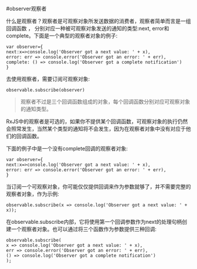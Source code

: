 #observer观察者

什么是观察者？观察者是可观察对象所发送数据的消费者，观察者简单而言是一组回调函数 ，
分别对应一种被可观察对象发送的通知的类型:next, error和complete。下面是一个典型的观察者对象的例子:

```
var observer={
next:x=>console.log('Observer got a next value: ' + x),
error: err => console.error('Observer got an error: ' + err),
complete: () => console.log('Observer got a complete notification')
}
```

去使用观察者，需要订阅可观察对象:

```
observable.subscribe(observer)
```

> 观察者不过是三个回调函数组成的对象，每个回调函数分别对应可观察对象的通知类型。

RxJS中的观察者是可选的，如果你不提供某个回调函数，可观察对象的执行仍然会照常发生，当然某个类型的通知将不会发生，因为在观察者对象中没有对应于他们的回调函数。

下面的例子中是一个没有complete回调的观察者对象:
```
var observer={
next:x=>console.log('Observer got a next value: ' + x),
error: err => console.error('Observer got an error: ' + err),
}
```

当订阅一个可观察对象，你可能仅仅提供回调来作为参数就够了，并不需要完整的观察者对象，作为示例:

```
observable.subscribe(x => console.log('Observer got a next value: ' + x));
```

在observable.subscribe内部，它将使用第一个回调参数作为next的处理句柄创建一个观察者对象。也可以通过将三个函数作为参数提供三种回调:

```
observable.subscribe(
x => console.log('Observer got a next value: ' + x),
err => console.error('Observer got an error: ' + err),
() => console.log('Observer got a complete notification')
);
```


